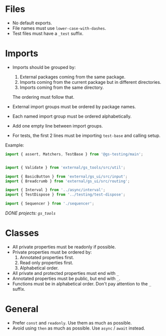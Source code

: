 # Files
-   No default exports.
-   File names must use `lower-case-with-dashes`.
-   Test files must have a `_test` suffix.

# Imports
-   Imports should be grouped by:
    1.  External packages coming from the same package.
    1.  Imports coming from the current package but in different directories.
    1.  Imports coming from the same directory.

    The ordering must follow that.
-   External import groups must be ordered by package names.
-   Each named import group must be ordered alphabetically.
-   Add one empty line between import groups.
-   For tests, the first 2 lines must be importing `test-base` and calling setup.

Example:

```typescript
import { assert, Matchers, TestBase } from '@gs-testing/main';


import { Validate } from 'external/gs_tools/src/util';

import { BasicButton } from 'external/gs_ui/src/input';
import { Breadcrumb } from 'external/gs_ui/src/routing';

import { Interval } from '../async/interval';
import { TestDispose } from '../testing/test-dispose';

import { Sequencer } from './sequencer';
```

*DONE projects: `gs_tools`*

# Classes
-   All private properties must be readonly if possible.
-   Private properties must be ordered by:
    1.  Annotated properties first.
    1.  Read only properties first.
    1.  Alphabetical order.
-   All private and protected properties must end with `_`
-   Annotated properties must be public, but end with `_`.
-   Functions must be in alphabetical order. Don't pay attention to the `_` suffix.

# General
-   Prefer `const` and `readonly`. Use them as much as possible.
-   Avoid using `then` as much as possible. Use `async` / `await` instead.
